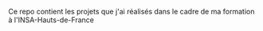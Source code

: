 Ce repo contient les projets que j'ai réalisés dans le cadre de ma formation à l'INSA-Hauts-de-France
